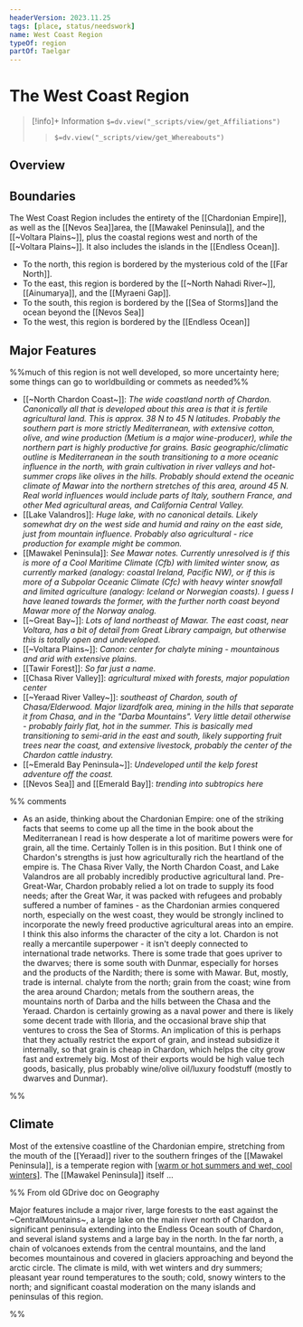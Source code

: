 ```yaml
---
headerVersion: 2023.11.25
tags: [place, status/needswork]
name: West Coast Region
typeOf: region
partOf: Taelgar
---
```

# The West Coast Region
>[!info]+ Information
> `$=dv.view("_scripts/view/get_Affiliations")`
>> `$=dv.view("_scripts/view/get_Whereabouts")`

## Overview

## Boundaries

The West Coast Region includes the entirety of the [[Chardonian Empire]], as well as the [[Nevos Sea]]area, the [[Mawakel Peninsula]], and the [[~Voltara Plains~]], plus the coastal regions west and north of the [[~Voltara Plains~]]. It also includes the islands in the [[Endless Ocean]]. 

- To the north, this region is bordered by the mysterious cold of the [[Far North]]. 
- To the east, this region is bordered by the [[~North Nahadi River~]], [[Ainumarya]], and the [[Myraeni Gap]].
- To the south, this region is bordered by the [[Sea of Storms]]and the ocean beyond the [[Nevos Sea]]
- To the west, this region is bordered by the [[Endless Ocean]]

## Major Features

%%much of this region is not well developed, so more uncertainty here; some things can go to worldbuilding or commets as needed%%

- [[~North Chardon Coast~]]: *The wide coastland north of Chardon. Canonically all that is developed about this area is that it is fertile agricultural land. This is approx. 38 N to 45 N latitudes. Probably the southern part is more strictly Mediterranean, with extensive cotton, olive, and wine production (Metium is a major wine-producer), while the northern part is highly productive for grains. Basic geographic/climatic outline is Mediterranean in the south transitioning to a more oceanic influence in the north, with grain cultivation in river valleys and hot-summer crops like olives in the hills. Probably should extend the oceanic climate of Mawar into the northern stretches of this area, around 45 N. Real world influences would include parts of Italy, southern France, and other Med agricultural areas, and California Central Valley.*
- [[Lake Valandros]]: *Huge lake, with no canonical details. Likely somewhat dry on the west side and humid and rainy on the east side, just from mountain influence. Probably also agricultural - rice production for example might be common.*
- [[Mawakel Peninsula]]: *See Mawar notes. Currently unresolved is if this is more of a Cool Maritime Climate (Cfb) with limited winter snow, as currently marked (analogy: coastal Ireland, Pacific NW), or if this is more of a Subpolar Oceanic Climate (Cfc) with heavy winter snowfall and limited agriculture (analogy: Iceland or Norwegian coasts). I guess I have leaned towards the former, with the further north coast beyond Mawar more of the Norway analog.*
- [[~Great Bay~]]: *Lots of land northeast of Mawar. The east coast, near Voltara, has a bit of detail from Great Library campaign, but otherwise this is totally open and undeveloped.*
- [[~Voltara Plains~]]: *Canon: center for chalyte mining - mountainous and arid with extensive plains.*
- [[Tawir Forest]]: *So far just a name.*
- [[Chasa River Valley]]: *agricultural mixed with forests, major population center*
- [[~Yeraad River Valley~]]: *southeast of Chardon, south of Chasa/Elderwood. Major lizardfolk area, mining in the hills that separate it from Chasa, and in the "Darba Mountains". Very little detail otherwise - probably fairly flat, hot in the summer. This is basically med transitioning to semi-arid in the east and south, likely supporting fruit trees near the coast, and extensive livestock, probably the center of the Chardon cattle industry.*
- [[~Emerald Bay Peninsula~]]: *Undeveloped until the kelp forest adventure off the coast.* 
- [[Nevos Sea]] and [[Emerald Bay]]: *trending into subtropics here*

%% comments
- As an aside, thinking about the Chardonian Empire: one of the striking facts that seems to come up all the time in the book about the Mediterranean I read is how desperate a lot of maritime powers were for grain, all the time. Certainly Tollen is in this position. But I think one of Chardon's strengths is just how agriculturally rich the heartland of the empire is. The Chasa River Vally, the North Chardon Coast, and Lake Valandros are all probably incredibly productive agricultural land. Pre-Great-War, Chardon probably relied a lot on trade to supply its food needs; after the Great War, it was packed with refugees and probably suffered a number of famines - as the Chardonian armies conquered north, especially on the west coast, they would be strongly inclined to incorporate the newly freed productive agricultural areas into an empire. I think this also informs the character of the city a lot. Chardon is not really a mercantile superpower - it isn't deeply connected to international trade networks. There is some trade that goes upriver to the dwarves; there is some south with Dunmar, especially for horses and the products of the Nardith; there is some with Mawar. But, mostly, trade is internal. chalyte from the north; grain from the coast; wine from the area around Chardon; metals from the southern areas, the mountains north of Darba and the hills between the Chasa and the Yeraad. Chardon is certainly growing as a naval power and there is likely some decent trade with Illoria, and the occasional brave ship that ventures to cross the Sea of Storms. An implication of this is perhaps that they actually restrict the export of grain, and instead subsidize it internally, so that grain is cheap in Chardon, which helps the city grow fast and extremely big. Most of their exports would be high value tech goods, basically, plus probably wine/olive oil/luxury foodstuff (mostly to dwarves and Dunmar). 

%%


## Climate

Most of the extensive coastline of the Chardonian empire, stretching from the mouth of the [[Yeraad]] river to the southern fringes of the [[Mawakel Peninsula]], is a temperate region with [[warm or hot summers and wet, cool winters]](https://geodiode.com/climate/mediterranean). The [[Mawakel Peninsula]] itself ...

%%
From old GDrive doc on Geography

Major features include a major river, large forests to the east against the ~CentralMountains~, a large lake on the main river north of Chardon, a significant peninsula extending into the Endless Ocean south of Chardon, and several island systems and a large bay in the north. In the far north, a chain of volcanoes extends from the central mountains, and the land becomes mountainous and covered in glaciers approaching and beyond the arctic circle. The climate is mild, with wet winters and dry summers; pleasant year round temperatures to the south; cold, snowy winters to the north; and significant coastal moderation on the many islands and peninsulas of this region.
 
%%